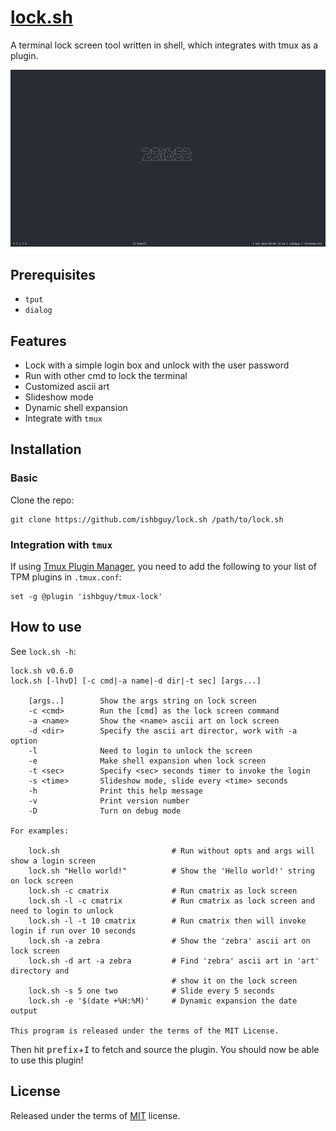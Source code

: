 # [lock.sh](https://github.com/ishbguy/lock.sh)

A terminal lock screen tool written in shell, which integrates with tmux as a plugin.

![`lock.sh -e '$(date +%H:%M:%S | figlet)'`](screenshots/lock-date.png)

## Prerequisites

- `tput`
- `dialog`

## Features

- Lock with a simple login box and unlock with the user password
- Run with other cmd to lock the terminal
- Customized ascii art
- Slideshow mode
- Dynamic shell expansion
- Integrate with `tmux`

## Installation

### Basic

Clone the repo:

```
git clone https://github.com/ishbguy/lock.sh /path/to/lock.sh
```

### Integration with `tmux`

If using [Tmux Plugin Manager](https://github.com/tmux-plugins/tpm), you need to add
the following to your list of TPM plugins in `.tmux.conf`:

```
set -g @plugin 'ishbguy/tmux-lock'
```

## How to use

See `lock.sh -h`:

```
lock.sh v0.6.0
lock.sh [-lhvD] [-c cmd|-a name|-d dir|-t sec] [args...]
    
    [args..]        Show the args string on lock screen
    -c <cmd>        Run the [cmd] as the lock screen command
    -a <name>       Show the <name> ascii art on lock screen
    -d <dir>        Specify the ascii art director, work with -a option
    -l              Need to login to unlock the screen
    -e              Make shell expansion when lock screen
    -t <sec>        Specify <sec> seconds timer to invoke the login
    -s <time>       Slideshow mode, slide every <time> seconds
    -h              Print this help message
    -v              Print version number
    -D              Turn on debug mode

For examples:

    lock.sh                         # Run without opts and args will show a login screen
    lock.sh "Hello world!"          # Show the 'Hello world!' string on lock screen
    lock.sh -c cmatrix              # Run cmatrix as lock screen
    lock.sh -l -c cmatrix           # Run cmatrix as lock screen and need to login to unlock
    lock.sh -l -t 10 cmatrix        # Run cmatrix then will invoke login if run over 10 seconds
    lock.sh -a zebra                # Show the 'zebra' ascii art on lock screen
    lock.sh -d art -a zebra         # Find 'zebra' ascii art in 'art' directory and
                                    # show it on the lock screen
    lock.sh -s 5 one two            # Slide every 5 seconds
    lock.sh -e '$(date +%H:%M)'     # Dynamic expansion the date output

This program is released under the terms of the MIT License.

```

Then hit <kbd>prefix</kbd>+<kbd>I</kbd> to fetch and source the plugin. You should now be able to use this plugin!

## License

Released under the terms of [MIT](LICENSE) license.

